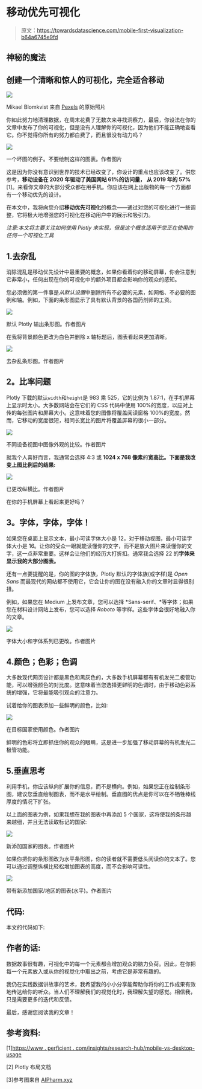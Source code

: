 # 移动优先可视化

> 原文：<https://towardsdatascience.com/mobile-first-visualization-b64a6745e9fd>

## 神秘的魔法

## 创建一个清晰和惊人的可视化，完全适合移动

![](img/370b637db3f11741439254c87e260fb5.png)

Mikael Blomkvist 来自 [Pexels](https://www.pexels.com/photo/person-holding-white-iphone-5-6483619/) 的原始照片

你如此努力地清理数据，在周末花费了无数次来寻找洞察力，最后，你设法在你的文章中发布了你的可视化，但是没有人理解你的可视化，因为他们不能正确地查看它。你不觉得你所有的努力都白费了，而且很没有动力吗？

![](img/6cc25cf9d5cec2989ad3cd434a44be30.png)

一个坏图的例子。不要绘制这样的图表。作者图片

这是因为你没有意识到世界的技术已经改变了，你设计的重点也应该改变了。供您参考，**移动设备在 2020 年驱动了美国网站 61%的访问量，** **从 2019 年的 57%**[1]。来看你文章的大部分受众都在用手机。你应该在网上出版物的每一个方面都有一个移动优先的设计。

在本文中，我将向您介绍**移动优先可视化**的概念——通过对您的可视化进行一些调整，它将极大地增强您的可视化在移动用户中的展示和吸引力。

*注意:本文将主要关注如何使用 Plotly 来实现，但是这个概念适用于您正在使用的任何一个可视化工具*

## 1.去杂乱

消除混乱是移动优先设计中最重要的概念，如果你看着你的移动屏幕，你会注意到它非常小，任何出现在你的可视化中的额外项目都会影响你的观众的感知。

您必须做的第一件事是*从默认设置*中删除所有不必要的元素，如网格、不必要的图例和轴。例如，下面的条形图显示了具有默认背景的各国药剂师的工资。

![](img/ec7e265fca13f6978c6f0fdf11656575.png)

默认 Plotly 输出条形图。作者图片

在我将背景颜色更改为白色并删除 x 轴标题后，图表看起来更加清晰。

![](img/954359667356679963466d5e82c46464.png)

去杂乱条形图。作者图片

## **2。比率问题**

Plotly 下载的默认`width`和`height`是 983 乘 525，它的比例为 1.87:1，在手机屏幕上显示时太小。大多数网站会在它们的 CSS 代码中使用 100%的宽度，以应对上传的每张图片和屏幕大小。这意味着您的图像将覆盖阅读窗格 100%的宽度。然而，它移动的宽度很短，相同长宽比的图片将覆盖屏幕的很小一部分。

![](img/c1e7d4baffa8406126638ff8c7c9a194.png)

不同设备视图中图像外观的比较。作者图片

就我个人喜好而言，我通常会选择 4:3 或 **1024 x 768 像素**的**宽高比。下面是我改变上图比例后的结果:**

![](img/ef1f24b7d1abf84d426c5d79b7fd6c73.png)

已更改纵横比。作者图片

在你的手机屏幕上看起来更好吗？

## **3。字体，字体，字体！**

如果您在桌面上显示文本，最小可读字体大小是 12，对于移动视图，最小可读字体大小是 16。让你的受众一眼就能读懂你的文字，而不是放大图片来读懂你的文字，这一点非常重要。这样会让他们的经历大打折扣。通常我会选择 22 的**字体来显示我的大部分图表。**

还有一点要提醒的是，你的图的字体族，Plotly 默认的字体族(或字样)是 *Open Sans* 而最现代的网站都不使用它，它会让你的图在没有融入你的文章时显得很别扭。

例如，如果您在 Medium 上发布文章，您可以选择 *Sans-serif、*等字体；如果您在材料设计网站上发布，您可以选择 *Roboto* 等字样。这些字体会很好地融入你的文章。

![](img/f8653854d06e5d8d62165e0116dc999e.png)

字体大小和字体系列已更改。作者图片

## 4.颜色；色彩；色调

大多数现代网页设计都是黑色和黑灰色的，大多数手机屏幕都有有机发光二极管功能，可以增强颜色的对比度。这意味着当您选择更鲜明的色调时，由于移动色彩系统的增强，它将最能吸引观众的注意力。

试着给你的图表添加一些鲜明的颜色，比如:

![](img/6dcadc788157e70bb44cbe1b4b209a5b.png)

在目标国家使用颜色。作者图片

鲜明的色彩将立即抓住你的观众的眼睛，这是进一步加强了移动屏幕的有机发光二极管功能。

## 5.垂直思考

利用手机，你应该纵向扩展你的信息，而不是横向。例如，如果您正在绘制条形图，建议您垂直绘制图表，而不是水平绘制。垂直图的优点是你可以在不牺牲棒线厚度的情况下扩张。

以上面的图表为例，如果我想在我的图表中再添加 5 个国家，这将使我的条形越来越细，并且无法读取标记的国家:

![](img/a26205a8ca4c5a3e7f33474504aef475.png)

新添加国家的图表。作者图片

如果你把你的条形图改为水平条形图，你的读者就不需要低头阅读你的文本了。您可以通过调整纵横比轻松增加图表的高度，而不会影响可读性。

![](img/85fced26977e7b2b1f81ebabc2376de3.png)

带有新添加国家/地区的图表(水平)。作者图片

## 代码:

本文的代码如下:

## 作者的话:

数据故事很有趣，可视化中的每一个元素都会增加观众的脑力负荷。因此，在你把每一个元素放入或从你的视觉化中取出之前，考虑它是非常有趣的。

我仍在实践数据讲故事的艺术，我希望我的小小分享能帮助你将你的工作成果有效地传达给你的听众。当人们不理解我们的视觉化时，我理解失望的感觉。相信我，只是需要更多的迭代和反馈。

最后，感谢您阅读我的文章！

[](https://manfyegoh.medium.com/membership)  

## 参考资料:

[1][https://www . perficient . com/insights/research-hub/mobile-vs-desktop-usage](https://www.perficient.com/insights/research-hub/mobile-vs-desktop-usage#:~:text=Mobile%20devices%20drove%2061%25%20of,increase%20from%2063.3%25%20in%202019)

[2] Plotly 布局文档

[3]参考图来自 [AIPharm.xyz](https://aipharm.xyz/articles/pharmacist-salary-survey-2022)